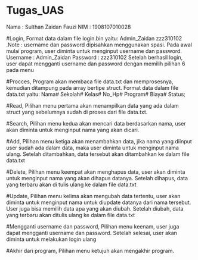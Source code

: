 # Tugas_UAS

Nama  : Sulthan Zaidan Fauzi
NIM   : 1908107010028

#Login, 
Format data dalam file login.bin yaitu:
Admin_Zaidan zzz310102
.Note : username dan password dipisahkan menggunakan spasi.
Pada awal mulai program, user diminta untuk menginput username dan password.
Username  : Admin_Zaidan
Password  : zzz310102
Setelah berhasil login, user dapat mengganti username dan password dengan memilih pilihan 6 pada menu

#Procces, 
Program akan membaca file data.txt dan memprosesnya, kemudian ditampung pada array bertipe struct.
Format data dalam file data.txt yaitu:
Nama# Sekolah# Kelas# No_Hp# Program# Biaya# Status;

#Read, 
Pilihan menu pertama akan menampilkan data yang ada dalam struct yang sebelumnya sudah di proses dari file data.txt.

#Search, 
Pilihan menu kedua akan mencari data berdasarkan nama, user akan diminta untuk menginput nama yang akan dicari.

#Add, 
Pilihan menu ketiga akan menambahkan data, jika nama yang diinput user sudah ada dalam data, maka user diminta untuk menginput nama ulang.
Setelah ditambahkan, data tersebut akan ditambahkan ke dalam file data.txt

#Delete, 
Pilihan menu keempat akan menghapus data, user akan diminta untuk menginput nama yang akan dihapus datanya.
Setelah dihapus, data yang terbaru akan di tulis ulang ke dalam file data.txt

#Update, 
Pilihan menu kelima akan mengubah data tertentu, user akan diminta untuk menginput nama untuk diupdate datanya dari nama tersebut.
User juga bisa memilih data apa yang akan diubah. Setelah diubah, data yang terbaru akan ditulis ulang ke dalam file data.txt

#Mengganti username dan password, 
Pilihan menu keenam, user juga dapat mengganti username dan password. Setelah selesai, user akan diminta untuk melakukan login ulang

#Akhir dari program, 
Pilihan menu ketujuh akan mengakhir program.
